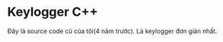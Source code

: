 # Keylogger C++

Đây là source code cũ của tôi(4 năm trước). Là keylogger đơn giản nhất.

<!--
## Tính Năng
```
1) Ghi Kí Tự
2) Hide Application
3) ScreenShot
4) Capture clipboard
5) Send to mail
6) Encrypt
```
## Phát Triển
```
1) Ducky USB
2) Tự Phát Tán
```

## Dự Án Tiến
```
1) Payload
```
-->
